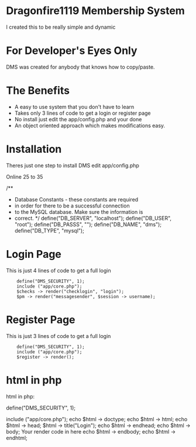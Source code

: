 Dragonfire1119 Membership System
=================================

I created this to be really simple and dynamic

For Developer's Eyes Only
=========================
DMS was created for anybody that knows how to copy/paste.


The Benefits
============
* A easy to use system that you don't have to learn
* Takes only 3 lines of code to get a login or register page
* No install just edit the app/config.php and your done
* An object oriented approach which makes modifications easy.


Installation
============
Theres just one step to install DMS edit app/config.php

Online 25 to 35

/**
* Database Constants - these constants are required
* in order for there to be a successful connection
* to the MySQL database. Make sure the information is
* correct.
*/
define("DB_SERVER", "localhost");
define("DB_USER", "root");
define("DB_PASSS", "");
define("DB_NAME", "dms");
define("DB_TYPE", "mysql");


Login Page
=========
This is just 4 lines of code to get a full login

		define("DMS_SECURITY", 1);
		include ("app/core.php");
		$checks -> render("checklogin", "login");
		$pm -> render("messagesender", $session -> username);
		
Register Page
================
This is just 3 lines of code to get a full login

        define("DMS_SECURITY", 1);
		include ("app/core.php");
		$register -> render();

html in php
==========
html in php:

define("DMS_SECURITY", 1);

include ("app/core.php");
echo $html -> doctype;
echo $html -> html;
echo $html -> head;
$html -> title("Login");
echo $html -> endhead;
echo $html -> body;
Your render code in here
echo $html -> endbody;
echo $html -> endhtml;

